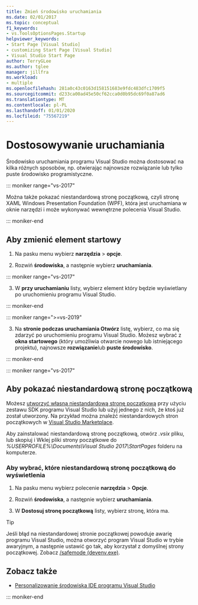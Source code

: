 ```yaml
---
title: Zmień środowisko uruchamiania
ms.date: 02/01/2017
ms.topic: conceptual
f1_keywords:
- vs.ToolsOptionsPages.Startup
helpviewer_keywords:
- Start Page [Visual Studio]
- customizing Start Page [Visual Studio]
- Visual Studio Start Page
author: TerryGLee
ms.author: tglee
manager: jillfra
ms.workload:
- multiple
ms.openlocfilehash: 281a0c43c0163d158151683e9fdc483dfc1709f5
ms.sourcegitcommit: d233ca00ad45e50cf62cca0d0b95dc69f0a87ad6
ms.translationtype: MT
ms.contentlocale: pl-PL
ms.lasthandoff: 01/01/2020
ms.locfileid: "75567219"
---
```

# <a name="customize-startup"></a>Dostosowywanie uruchamiania

Środowisko uruchamiania programu Visual Studio można dostosować na kilka różnych sposobów, np. otwierając najnowsze rozwiązanie lub tylko puste środowisko programistyczne.

::: moniker range="vs-2017"

Można także pokazać niestandardową stronę początkową, czyli stronę XAML Windows Presentation Foundation (WPF), która jest uruchamiana w oknie narzędzi i może wykonywać wewnętrzne polecenia Visual Studio.

::: moniker-end

## <a name="to-change-the-startup-item"></a>Aby zmienić element startowy

1. Na pasku menu wybierz **narzędzia** > **opcje**.

2. Rozwiń **środowiska**, a następnie wybierz **uruchamiania**.

::: moniker range="vs-2017"

3. W **przy uruchamianiu** listy, wybierz element który będzie wyświetlany po uruchomieniu programu Visual Studio.

::: moniker-end

::: moniker range=">=vs-2019"

3. Na **stronie podczas uruchamiania Otwórz** listę, wybierz, co ma się zdarzyć po uruchomieniu programu Visual Studio. Możesz wybrać z **okna startowego** (który umożliwia otwarcie nowego lub istniejącego projektu), najnowsze **rozwiązanie**lub **puste środowisko**.

::: moniker-end

::: moniker range="vs-2017"

## <a name="to-show-a-custom-start-page"></a>Aby pokazać niestandardową stronę początkową

Możesz [utworzyć własną niestandardową stronę początkową](../extensibility/creating-a-custom-start-page.md) przy użyciu zestawu SDK programu Visual Studio lub użyj jednego z nich, że ktoś już został utworzony. Na przykład można znaleźć niestandardowych stron początkowych w [Visual Studio Marketplace](https://marketplace.visualstudio.com/search?target=VS&category=Tools&vsVersion=&subCategory=Start%20Pages&sortBy=Downloads).

Aby zainstalować niestandardową stronę początkową, otwórz *.vsix* pliku, lub skopiuj i Wklej pliki strony początkowe do *%USERPROFILE%\Documents\Visual Studio 2017\StartPages* folderu na komputerze.

### <a name="to-select-which-custom-start-page-to-display"></a>Aby wybrać, które niestandardową stronę początkową do wyświetlenia

1. Na pasku menu wybierz polecenie **narzędzia** > **Opcje**.

1. Rozwiń **środowiska**, a następnie wybierz **uruchamiania**.

1. W **Dostosuj stronę początkową** listy, wybierz stronę, która ma.

> [!TIP]
> Jeśli błąd na niestandardowej stronie początkowej powoduje awarię programu Visual Studio, można otworzyć program Visual Studio w trybie awaryjnym, a następnie ustawić go tak, aby korzystał z domyślnej strony początkowej. Zobacz [/safemode (devenv.exe)](../ide/reference/safemode-devenv-exe.md).

## <a name="see-also"></a>Zobacz także

- [Personalizowanie środowiska IDE programu Visual Studio](../ide/personalizing-the-visual-studio-ide.md)

::: moniker-end
